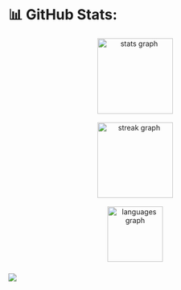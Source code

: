
###
# 📊 GitHub Stats:
<div align="center">
  <img src="https://github-readme-stats.vercel.app/api?username=alireza009d&hide_title=false&hide_rank=false&show_icons=true&include_all_commits=true&count_private=true&disable_animations=false&theme=dark&locale=en&hide_border=false" height="150" alt="stats graph" /> <br><br>
  <img src="https://streak-stats.demolab.com?user=alireza009d&locale=en&mode=daily&theme=dark&hide_border=false&border_radius=5" height="150" alt="streak graph" /> 
<br><br>
  <img src="https://github-readme-stats.vercel.app/api/top-langs?username=alireza009d&locale=en&hide_title=false&layout=compact&card_width=320&langs_count=5&theme=dark&hide_border=false" height="110" alt="languages graph"  />
</div>

###

<img src="https://komarev.com/ghpvc/?username=alireza009d&color=fe9b2a&style=for-the-badge">

<br>
